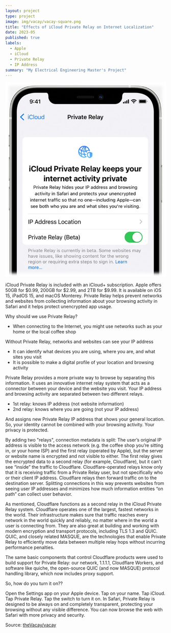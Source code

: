 ```yaml
---
layout: project
type: project
image: img/vacay/vacay-square.png
title: "Effects of iCloud Private Relay on Internet Localization"
date: 2023-05
published: true
labels:
  - Apple
  - iCloud
  - Private Relay
  - IP Address
summary: "My Electrical Engineering Master's Project"
---
```


<img class="img-fluid" src="../img/icloudPR.jpg">

iCloud Private Relay is included with an iCloud+ subscription. Apple offers 50GB for $0.99, 200GB for $2.99, and 2TB for $9.99. It is available on iOS 15, iPadOS 15, and macOS Monterey.
Private Relay helps prevent networks and websites from collecting information about your browsing activity in Safari and it helps protect unencrypted app usage.

Why should we use Private Relay?
  - When connecting to the Internet, you might use networks such as your home or the local coffee shop

Without Private Relay, networks and websites can see your IP address
  - It can identify what devices you are using, where you are, and what sites you visit
  - It is possible to make a digital profile of your location and browsing activity

Private Relay provides a more private way to browse by separating this information. It uses an innovative internet relay system that acts as a connector between your device and the website you visit.
Your IP address and browsing activity are separated between two different relays.

  - 1st relay: knows IP address (not website information)
  - 2nd relay: knows where you are going (not your IP address)

And assigns new Private Relay IP address that shows your general location.
So, your identity cannot be combined with your browsing activity. Your privacy is protected.

By adding two "relays", connection metadata is split:
The user’s original IP address is visible to the access network (e.g. the coffee shop you’re sitting in, or your home ISP) and the first relay (operated by Apple), but the server or website name is encrypted and not visible to either. The first relay gives the encrypted data to a second relay (for example, Cloudflare), but it can’t see “inside” the traffic to Cloudflare.
Cloudflare-operated relays know only that it is receiving traffic from a Private Relay user, but not specifically who or their client IP address. Cloudflare relays then forward traffic on to the destination server.
Splitting connections in this way prevents websites from seeing user IP addresses and minimizes how much information entities “on path” can collect user behavior.

As mentioned, Cloudflare functions as a second relay in the iCloud Private Relay system. Cloudflare operates one of the largest, fastest networks in the world. Their infrastructure makes sure that traffic reaches every network in the world quickly and reliably, no matter where in the world a user is connecting from. They are also great at building and working with modern encryption and transport protocols, including TLS 1.3 and QUIC. QUIC, and closely related MASQUE, are the technologies that enable Private Relay to efficiently move data between multiple relay hops without incurring performance penalties.

The same basic components that control Cloudflare products were used to build support for Private Relay: our network, 1.1.1.1, Cloudflare Workers, and software like quiche, the open-source QUIC (and now MASQUE) protocol handling library, which now includes proxy support.

So, how do you turn it on??

Open the Settings app on your Apple device. Tap on your name. Tap iCloud. Tap Private Relay. Tap the switch to turn it on.
In Safari, Private Relay is designed to be always on and completely transparent, protecting your browsing without any visible difference. 
You can now browse the web with Safari with more privacy and security.


 
Source: <a href="https://github.com/theVacay/vacay">theVacay/vacay</a>
